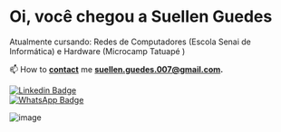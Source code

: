 
# Oi, você chegou a Suellen Guedes

Atualmente cursando: Redes de Computadores (Escola Senai de Informática) e Hardware (Microcamp Tatuapé )

📫 How to **[contact](mailto:suellen.guedes.007@gmail.com)** me **[suellen.guedes.007@gmail.com](mailto:suellen.guedes.007@gmail.com).**


[![Linkedin Badge](https://img.shields.io/badge/LinkedIn-0077B5?style=for-the-badge&logo=linkedin&logoColor=white&link=https://www.linkedin.com/in/suellen-guedes-776972206/)](https://www.linkedin.com/in/suellen-guedes-776972206/)  
[![WhatsApp Badge](https://img.shields.io/badge/WhatsApp-25D366?style=for-the-badge&logo=whatsapp&logoColor=white&link=https://api.whatsapp.com/send?phone=5511949151276)](https://api.whatsapp.com/send?phone=5511949151276)


![image](https://user-images.githubusercontent.com/78150890/120378304-a02c5200-c2f4-11eb-827f-ad0cca3fea80.png)







